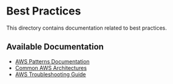 # Best Practices

This directory contains documentation related to best practices.

## Available Documentation

- [AWS Patterns Documentation](./aws-patterns.md)
- [Common AWS Architectures](./common-architectures.md)
- [AWS Troubleshooting Guide](./troubleshooting-guide.md)

